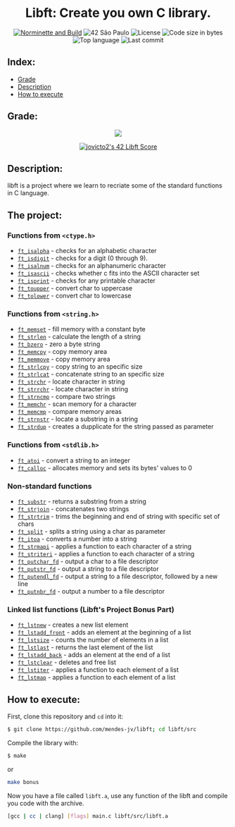 <div align = center>

# Libft: Create you own C library.

[![Norminette and Build](https://github.com/mendes-jv/libft/actions/workflows/main.yml/badge.svg)](https://github.com/mendes-jv/libft/actions/workflows/main.yml)
![42 São Paulo](https://img.shields.io/badge/42-SP-1E2952)
![License](https://img.shields.io/github/license/mendes-jv/libft?color=dark-green)
![Code size in bytes](https://img.shields.io/github/languages/code-size/mendes-jv/libft?color=dark-green)
![Top language](https://img.shields.io/github/languages/top/mendes-jv/libft?color=dark-green)
![Last commit](https://img.shields.io/github/last-commit/mendes-jv/libft?color=dark-green)

</div>

## Index:

* [Grade](#grade)
* [Description](#description)
* [How to execute](#how-to-execute)

## Grade:

<div align = center>

![](https://game.42sp.org.br/static/assets/achievements/libftm.png)

[![jovicto2's 42 Libft Score](https://badge42.vercel.app/api/v2/clj244ax4006908l8zkjw830s/project/3081696)](https://github.com/JaeSeoKim/badge42)



</div>

## Description:

libft is a project where we learn to recriate some of the standard functions in C language.

## The project:

### Functions from `<ctype.h>`

- [`ft_isalpha`](src/ft_isalpha.c)	- checks  for  an  alphabetic  character
- [`ft_isdigit`](src/ft_isdigit.c)	- checks for a digit (0 through 9).
- [`ft_isalnum`](src/ft_isalnum.c)	- checks for an alphanumeric character
- [`ft_isascii`](src/ft_isascii.c)	- checks whether c fits into the ASCII character set
- [`ft_isprint`](src/ft_isprint.c)	- checks for any printable character
- [`ft_toupper`](src/ft_toupper.c)	- convert char to uppercase
- [`ft_tolower`](src/ft_tolower.c)	- convert char to lowercase

### Functions from `<string.h>`

- [`ft_memset`](src/ft_memset.c)	- fill memory with a constant byte
- [`ft_strlen`](src/ft_strlen.c)	- calculate the length of a string
- [`ft_bzero`](src/ft_bzero.c)	- zero a byte string
- [`ft_memcpy`](src/ft_memcpy.c)	- copy memory area
- [`ft_memmove`](src/ft_memmove.c)	- copy memory area
- [`ft_strlcpy`](src/ft_strlcpy.c)	- copy string to an specific size
- [`ft_strlcat`](src/ft_strlcat.c)	- concatenate string to an specific size
- [`ft_strchr`](src/ft_strchr.c)	- locate character in string
- [`ft_strrchr`](src/ft_strrchr.c)	- locate character in string
- [`ft_strncmp`](src/ft_strncmp.c)	- compare two strings
- [`ft_memchr`](src/ft_memchr.c)	- scan memory for a character
- [`ft_memcmp`](src/ft_memcmp.c)	- compare memory areas
- [`ft_strnstr`](src/ft_strnstr.c)	- locate a substring in a string
- [`ft_strdup`](src/ft_strdup.c)	- creates a dupplicate for the string passed as parameter

### Functions from `<stdlib.h>`
- [`ft_atoi`](src/ft_atoi.c)	- convert a string to an integer
- [`ft_calloc`](src/ft_calloc.c)	- allocates memory and sets its bytes' values to 0

### Non-standard functions
- [`ft_substr`](src/ft_substr.c)	- returns a substring from a string
- [`ft_strjoin`](src/ft_strjoin.c)	- concatenates two strings
- [`ft_strtrim`](src/ft_strtrim.c)	- trims the beginning and end of string with specific set of chars
- [`ft_split`](src/ft_split.c)	- splits a string using a char as parameter
- [`ft_itoa`](src/ft_itoa.c)	- converts a number into a string
- [`ft_strmapi`](src/ft_strmapi.c)	- applies a function to each character of a string
- [`ft_striteri`](src/ft_striteri.c)	- applies a function to each character of a string
- [`ft_putchar_fd`](src/ft_putchar_fd.c)	- output a char to a file descriptor
- [`ft_putstr_fd`](src/ft_putstr_fd.c)	- output a string to a file descriptor
- [`ft_putendl_fd`](src/ft_putendl_fd.c)	- output a string to a file descriptor, followed by a new line
- [`ft_putnbr_fd`](src/ft_putnbr_fd.c)	- output a number to a file descriptor

### Linked list functions (Libft's Project Bonus Part)

- [`ft_lstnew`](src/ft_lstnew_bonus.c)	- creates a new list element
- [`ft_lstadd_front`](src/ft_lstadd_front_bonus.c)	- adds an element at the beginning of a list
- [`ft_lstsize`](src/ft_lstsize_bonus.c)	- counts the number of elements in a list
- [`ft_lstlast`](src/ft_lstlast_bonus.c)	- returns the last element of the list
- [`ft_lstadd_back`](src/ft_lstadd_back_bonus.c)	- adds an element at the end of a list
- [`ft_lstclear`](src/ft_lstclear_bonus.c)	- deletes and free list
- [`ft_lstiter`](src/ft_lstiter_bonus.c)	- applies a function to each element of a list
- [`ft_lstmap`](src/ft_lstmap_bonus.c)	- applies a function to each element of a list

## How to execute:

First, clone this repository and `cd` into it:

```zsh
$ git clone https://github.com/mendes-jv/libft; cd libft/src
```

Compile the library with:

```zsh
$ make
```

or

```sh
make bonus
```

Now you have a file called `libft.a`, use any function of the libft and compile you code with the archive.   

```sh
[gcc | cc | clang] [flags] main.c libft/src/libft.a
```
